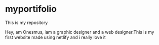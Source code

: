 # myportifolio
This is my repository

Hey, am Onesmus, iam a graphic designer and a web designer.This is my first website made using netlify and i really love it
